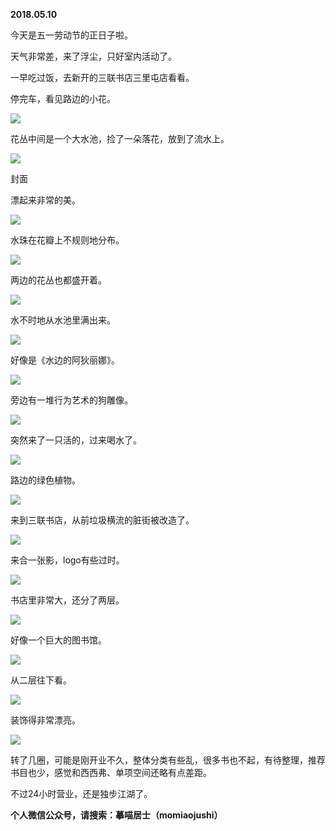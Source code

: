 
          
            
**2018.05.10**

今天是五一劳动节的正日子啦。

天气非常差，来了浮尘，只好室内活动了。

一早吃过饭，去新开的三联书店三里屯店看看。

停完车，看见路边的小花。




![](img/51001-2f8f2b03547f8871.jpg)




花丛中间是一个大水池，捡了一朵落花，放到了流水上。




![](img/51001-8eb7c9a59643bf08.jpg)

封面


漂起来非常的美。




![](img/51001-dca22e425a5d3ab4.jpg)




水珠在花瓣上不规则地分布。




![](img/51001-f3ced67086dedc10.jpg)




两边的花丛也都盛开着。




![](img/51001-3c0ef47bd38f8349.jpg)




水不时地从水池里满出来。




![](img/51001-4fd2ee52be327db4.jpg)




好像是《水边的阿狄丽娜》。




![](img/51001-1015a83f28d1b586.jpg)




旁边有一堆行为艺术的狗雕像。




![](img/51001-9cf1cfca83ea608f.jpg)




突然来了一只活的，过来喝水了。




![](img/51001-cc5133127b615304.jpg)




路边的绿色植物。




![](img/51001-3929018ac9365deb.jpg)




来到三联书店，从前垃圾横流的脏街被改造了。




![](img/51001-50589649bd8690fd.jpg)




来合一张影，logo有些过时。




![](img/51001-ee7d71c7ab52c7f5.jpg)




书店里非常大，还分了两层。




![](img/51001-9218cf984b61023e.jpg)




好像一个巨大的图书馆。




![](img/51001-4021c0944372ae2a.jpg)




从二层往下看。




![](img/51001-7bc294c374c5795f.jpg)




装饰得非常漂亮。




![](img/51001-863dfdd6a75a21e1.jpg)




转了几圈，可能是刚开业不久，整体分类有些乱，很多书也不起，有待整理，推荐书目也少，感觉和西西弗、单项空间还略有点差距。

不过24小时营业，还是独步江湖了。


**个人微信公众号，请搜索：摹喵居士（momiaojushi）**

          
        